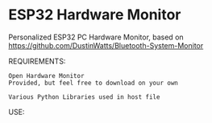 # ESP32 Hardware Monitor
 Personalized ESP32 PC Hardware Monitor, based on https://github.com/DustinWatts/Bluetooth-System-Monitor

REQUIREMENTS:

    
	Open Hardware Monitor 
	Provided, but feel free to download on your own
			
	Various Python Libraries used in host file
	
USE:
